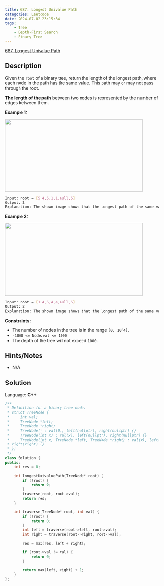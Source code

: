 ```yaml
---
title: 687. Longest Univalue Path
categories: Leetcode
date: 2024-07-02 23:15:34
tags:
    - Tree
    - Depth-First Search
    - Binary Tree
---
```


[687. Longest Univalue Path](https://leetcode.com/problems/longest-univalue-path/description/)

## Description

Given the `root` of a binary tree, return the length of the longest path, where each node in the path has the same value. This path may or may not pass through the root.

**The length of the path**  between two nodes is represented by the number of edges between them.

**Example 1:**

<img alt="" src="https://assets.leetcode.com/uploads/2020/10/13/ex1.jpg" style="width: 450px; height: 238px;">

```bash
Input: root = [5,4,5,1,1,null,5]
Output: 2
Explanation: The shown image shows that the longest path of the same value (i.e. 5).
```

**Example 2:**

<img alt="" src="https://assets.leetcode.com/uploads/2020/10/13/ex2.jpg" style="width: 450px; height: 238px;">

```bash
Input: root = [1,4,5,4,4,null,5]
Output: 2
Explanation: The shown image shows that the longest path of the same value (i.e. 4).
```

**Constraints:**

- The number of nodes in the tree is in the range `[0, 10^4]`.
- `-1000 <= Node.val <= 1000`
- The depth of the tree will not exceed `1000`.

## Hints/Notes

- N/A

## Solution

Language: **C++**

```C++
/**
 * Definition for a binary tree node.
 * struct TreeNode {
 *     int val;
 *     TreeNode *left;
 *     TreeNode *right;
 *     TreeNode() : val(0), left(nullptr), right(nullptr) {}
 *     TreeNode(int x) : val(x), left(nullptr), right(nullptr) {}
 *     TreeNode(int x, TreeNode *left, TreeNode *right) : val(x), left(left),
 * right(right) {}
 * };
 */
class Solution {
public:
    int res = 0;

    int longestUnivaluePath(TreeNode* root) {
        if (!root) {
            return 0;
        }
        traverse(root, root->val);
        return res;
    }

    int traverse(TreeNode* root, int val) {
        if (!root) {
            return 0;
        }
        int left = traverse(root->left, root->val);
        int right = traverse(root->right, root->val);

        res = max(res, left + right);

        if (root->val != val) {
            return 0;
        }

        return max(left, right) + 1;
    }
};
```
